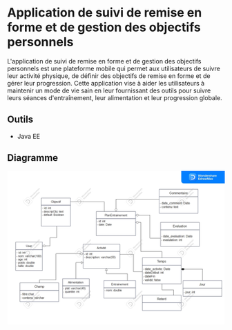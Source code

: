 
# Application de suivi de remise en forme et de gestion des objectifs personnels

L'application de suivi de remise en forme et de gestion des objectifs personnels est une plateforme
mobile qui permet aux utilisateurs de suivre leur activité physique, de définir des objectifs de remise
en forme et de gérer leur progression. Cette application vise à aider les utilisateurs à maintenir un
mode de vie sain en leur fournissant des outils pour suivre leurs séances d'entraînement, leur
alimentation et leur progression globale.

## Outils
* Java EE

## Diagramme
![alt tag](https://raw.githubusercontent.com/Aaron-KASONGO/groupe_ada_lovelace/main/Ada_lovelace.jpg)

